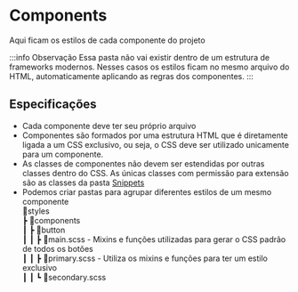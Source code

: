 # Components
Aqui ficam os estilos de cada componente do projeto

:::info Observação
Essa pasta não vai existir dentro de um estrutura de frameworks modernos. Nesses casos os estilos ficam no mesmo arquivo do HTML, automaticamente aplicando as regras dos componentes.
:::

## Especificações
* Cada componente deve ter seu próprio arquivo
* Componentes são formados por uma estrutura HTML que é diretamente ligada a um CSS exclusivo, ou seja, o CSS deve ser utilizado unicamente para um componente.
* As classes de componentes não devem ser estendidas por outras classes dentro do CSS. As únicas classes com permissão para extensão são as classes da pasta [Snippets](snippets.md)
* Podemos criar pastas para agrupar diferentes estilos de um mesmo componente\
	📂styles\
	┣ 📂components\
	┃ ┣ 📂button\
	┃ ┃ ┣ 📜main.scss - Mixins e funções utilizadas para gerar o CSS padrão de todos os botões\
	┃ ┃ ┣ 📜primary.scss - Utiliza os mixins e funções para ter um estilo exclusivo\
	┃ ┃ ┗ 📜secondary.scss
